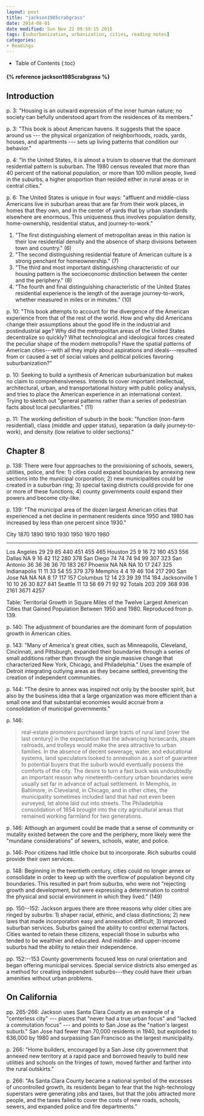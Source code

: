 ```yaml
---
layout: post
title: "jackson1985crabgrass"
date: 2014-08-01
date modified: Sun Nov 22 09:59:15 2015
tags: [suburbanization, urbanization, cities, reading notes]
categories:
- Readings
---
```

* Table of Contents
{:toc}

<h4>{% reference jackson1985crabgrass %}</h4>

## Introduction

p. 3: "Housing is an outward expression of the inner human nature; no society can befully understood apart from the residences of its members."

p. 3: "This book is about American havens. It suggests that the space around us --- the physical organization of neighborhoods, roads, yards, houses, and apartments --- sets up living patterns that condition our behavior."

p. 4: "In the United States, it is almost a truism to observe that the dominant residential pattern is suburban. The 1980 census revealed that more than 40 percent of the national population, or more than 100 million people, lived in the suburbs, a higher proportion than resided either in rural areas or in central cities."

p. 6: The United States is unique in four ways: "affluent and middle-class Americans live in suburban areas that are far from their work places, in homes that they own, and in the center of yards that by urban standards elsewhere are enormous. This uniqueness thus involves population density, home-ownership, residential status, and journey-to-work."

1. "The first distinguishing element of metropolitan areas in this nation is their low residential density and the absence of sharp divisions between town and country." (6)
2. "The second distinguishing residential feature of American culture is a strong penchant for homeownership." (7)
3. "The third and most important distinguishing characteristic of our housing pattern is the socioeconomic distinction between the center and the periphery." (8)
4. "The fourth and final distinguishing characteristic of the United States residential experience is the length of the average journey-to-work, whether measured in miles or in minutes." (10)

p. 10: "This book attempts to account for the divergence of the American experience from that of the rest of the world. How and why did Americans change their assumptions about the good life in the industrial and postindustrial age? Why did the metropolitan areas of the United States decentralize so quickly? What technological and ideological forces created the peculiar shape of the modern metropolis? Have the spatial patterns of American cities---with all they imply about aspirations and ideals---resulted from or caused a set of social values and political policies favoring suburbanization?"

p. 10: Seeking to build a synthesis of American suburbanization but makes no claim to comprehensiveness. Intends to cover important intellectual, architectural, urban, and transportational history with public policy analysis, and tries to place the American experience in an international context. Trying to sketch out "general patterns rather than a series of pedestrian facts about local peculiarities." (11)

p. 11: The working definition of suburb in the book: "function (non-farm residential), class (middle and upper status), separation (a daily journey-to-work), and density (low relative to older sections)."

## Chapter 8

p. 138: There were four approaches to the provisioning of schools, sewers, utilities, police, and fire: 1) cities could expand boundaries by annexing new sections into the municipal corporation; 2) new municipalities could be created in a suburban ring; 3) special taxing districts could provide for one or more of these functions; 4) county governments could expand their powers and become city-like.

p. 139: "The municipal area of the dozen largest American cities that experienced a net decline in permanent residents since 1950 and 1980 has increased by less than one percent since 1930."

City            1870    1890    1910    1930    1950    1970    1980
-------------   ----    ----    ----    ----    ----    ----    ----
Los Angeles     29      29      85      440     451     455     465
Houston         25      9       16      72      160     453     556
Dallas          NA      9       16      42      112     280     378
San Diego       74      74      74      94      99      307     323
San Antonio     36      36      36      36      70      183     267
Phoenix         NA      NA      NA      10      17      247     325
Indianapolis    11      11      33      54      55      379     379
Memphis         4       4       19      46      104     217     290
San Jose        NA      NA      NA      8       17      117     157
Columbus        12      14      23      39      39      114     184
Jacksonville    1       10      10      26      30      827     841
Seattle         11      13      56      69      71      92      92
Totals          203     209     368     936     2161    3671    4257

Table: Territorial Growth in Square Miles of the Twelve Largest American Cities that Gained Population Between 1950 and 1980. Reproduced from p. 139.

p. 140: The adjustment of boundaries are the dominant form of population growth in American cities.

p. 143: "Many of America's great cities, such as Minneapolis, Cleveland, Cincinnati, and Pittsburgh, expanded their boundaries through a series of small additions rather than through the single massive change that characterized New York, Chicago, and Philadelphia." Uses the example of Detroit integrating outlying areas as they became settled, preventing the creation of independent communities.

p. 144: "The desire to annex was inspired not only by the booster spirit, but also by the business idea that a large organization was more efficient than a small one and that substantial economies would accrue from a consolidation of municipal governments."

p. 146:

> real-estate promoters purchased large tracts of rural land [over the last
> century] in the expectation that the advancing horsecards, steam railroads,
> and trolleys would make the area attractive to urban families. In the absence
> of decent sewerage, water, and educational systems, land speculators looked
> to annexation as a sort of guarantee to potential buyers that the suburb
> would eventually possess the comforts of the city. The desire to turn a fast
> buck was undoubtedly an important reason why nineteenth-century urban
> boundaries were usually set far in advance of actual settlement. In Memphis,
> in Baltimore, in Cleveland, in Chicago, and in other cities, the municipality
> sometimes included land that had not even been surveyed, let alone laid out
> into streets. The Philadelphia consolidation of 1854 brought into the city
> agricultural areas that remained working farmland for two generations.

p. 146: Although an argument could be made that a sense of community or mutality existed between the core and the periphery, more likely were the "mundane considerations" of sewers, schools, water, and police.

p. 146: Poor citizens had little choice but to incorporate. Rich suburbs could provide their own services.

p. 148: Beginning in the twentieth century, cities could no longer annex or consolidate in order to keep up with the overflow of population beyond city boundaries. This resulted in part from suburbs, who were not "rejecting growth and development, but were expressing a determination to control the physical and social environment in which they lived." (149)

pp. 150--152: Jackson argues there are three reasons why older cities are ringed by suburbs: 1) shaper racial, ethinic, and class distinctions; 2) new laws that made incorporation easy and annexation difficult; 3) improved suburban services. Suburbs gained the ability to control external factors. Cities wanted to retain these citizens, especiall those in suburbs who tended to be wealthier and educated. And middle- and upper-income suburbs had the ability to retain their independence.

pp. 152:--153 County governments focused less on rural orientation and began offering municipal services. Special service districts also emerged as a method for creating independent suburbs---they could have their urban amenities without urban problems.

## On California

pp. 265-266: Jackson uses Santa Clara County as an example of a "centerless city"
--- places that "never had a true urban focus" and "lacked a commutation focus"
--- and points to San Jose as the "nation's largest suburb." San Jose had
fewer than 70,000 residents in 1940, but exploded to 636,000 by 1980 and
surpassing San Francisco as the largest municipality.

p. 266: "Home builders, encouraged by a San Jose city government that annexed
new territory at a rapid pace and borrowed heavily to build new utilities and
schools on the fringes of town, moved farther and farther into the rural
outskirts."

p. 266: "As Santa Clara County became a national symbol of the excesses of
uncontrolled growth, its residents began to fear that the high-technology
superstars were generating jobs and taxes, but that the jobs attracted more
people, and the taxes failed to cover the costs of new roads, schools, sewers,
and expanded police and fire departments."

